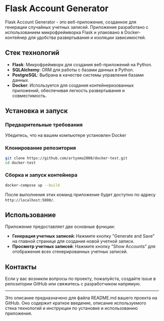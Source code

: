 # Flask Account Generator

Flask Account Generator - это веб-приложение, созданное для генерации случайных учетных записей. Приложение разработано с использованием микрофреймворка Flask и упаковано в Docker-контейнер для удобства развертывания и изоляции зависимостей.

## Стек технологий
- **Flask**: Микрофреймворк для создания веб-приложений на Python.
- **SQLAlchemy**: ORM для работы с базами данных в Python.
- **PostgreSQL**: Выбрана в качестве системы управления базами данных.
- **Docker**: Используется для создания контейнеризованных приложений, обеспечивая легкость развертывания и совместимость.

## Установка и запуск

### Предварительные требования
Убедитесь, что на вашем компьютере установлен Docker

### Клонирование репозитория
```bash
git clone https://github.com/artyoma2000/docker-test.git
cd docker-test
```

### Сборка и запуск контейнера
```bash
docker-compose up --build
```

После выполнения этих команд приложение будет доступно по адресу `http://localhost:5000/`.

## Использование
Приложение предоставляет две основные функции:
- **Генерация учетных записей**: Нажмите кнопку "Generate and Save" на главной странице для создания новой учетной записи.
- **Просмотр учетных записей**: Нажмите кнопку "Show Accounts" для отображения всех сгенерированных учетных записей.

## Контакты
Если у вас возникли вопросы по проекту, пожалуйста, создайте issue в репозитории GitHub или свяжитесь с разработчиком напрямую.

---

Это описание предназначено для файла README.md вашего проекта на GitHub. Оно содержит краткое введение, описание используемого стека технологий и инструкции по установке и использованию приложения.
